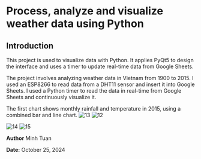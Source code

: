 # Process, analyze and visualize weather data using Python

## Introduction 
This project is used to visualize data with Python. It applies PyQt5 to design the interface and uses a timer to update real-time data from Google Sheets.

The project involves analyzing weather data in Vietnam from 1900 to 2015. I used an ESP8266 to read data from a DHT11 sensor and insert it into Google Sheets. I used a Python timer to read the data in real-time from Google Sheets and continuously visualize it.

The first chart shows monthly rainfall and temperature in 2015, using a combined bar and line chart.
![13](https://user-images.githubusercontent.com/118700956/234063410-ecfc45a3-139d-4052-a983-c6f4ee96590f.jpg)
![12](https://user-images.githubusercontent.com/118700956/234063404-dcf31cff-59b4-4211-b744-6d7b3616e3ba.jpg)

![14](https://user-images.githubusercontent.com/118700956/234063413-67f568f9-aa6c-413b-920b-95cd06642f71.jpg)
![15](https://user-images.githubusercontent.com/118700956/234063418-a45053d2-9192-409f-8506-2c44bb2d4571.jpg)

**Author** Minh Tuan

**Date:** October 25, 2024
